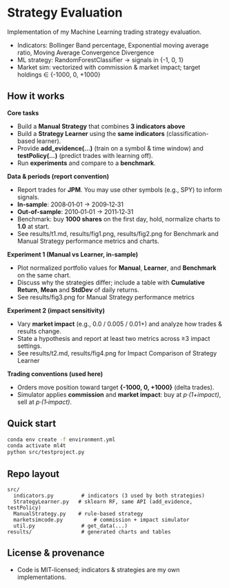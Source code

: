 
# Strategy Evaluation

Implementation of my Machine Learning trading strategy evaluation.

- Indicators: Bollinger Band percentage, Exponential moving average ratio, Moving Average Convergence Divergence
- ML strategy: RandomForestClassifier → signals in {-1, 0, 1}
- Market sim: vectorized with commission & market impact; target holdings ∈ {-1000, 0, +1000}

## How it works

**Core tasks**
- Build a **Manual Strategy** that combines **3 indicators above**
- Build a **Strategy Learner** using the **same indicators** (classification-based learner).
- Provide **add_evidence(...)** (train on a symbol & time window) and **testPolicy(...)** (predict trades with learning off).
- Run **experiments** and compare to a **benchmark**.

**Data & periods (report convention)**
- Report trades for **JPM**. You may use other symbols (e.g., SPY) to inform signals.
- **In-sample**: 2008‑01‑01 → 2009‑12‑31
- **Out-of-sample**: 2010‑01‑01 → 2011‑12‑31
- Benchmark: buy **1000 shares** on the first day, hold, normalize charts to **1.0** at start.
- See results/t1.md, results/fig1.png, results/fig2.png for Benchmark and Manual Strategy performance metrics and charts.

**Experiment 1 (Manual vs Learner, in-sample)**
- Plot normalized portfolio values for **Manual**, **Learner**, and **Benchmark** on the same chart.
- Discuss why the strategies differ; include a table with **Cumulative Return**, **Mean** and **StdDev** of daily returns.
- See results/fig3.png for Manual Strategy performance metrics

**Experiment 2 (impact sensitivity)**
- Vary **market impact** (e.g., 0.0 / 0.005 / 0.01+) and analyze how trades & results change.
- State a hypothesis and report at least two metrics across ≥3 impact settings.
- See results/t2.md, results/fig4.png for Impact Comparison of Strategy Learner

**Trading conventions (used here)**
- Orders move position toward target **{-1000, 0, +1000}** (delta trades).
- Simulator applies **commission** and **market impact**: buy at _p·(1+impact)_, sell at _p·(1‑impact)_.

## Quick start
```bash
conda env create -f environment.yml
conda activate ml4t
python src/testproject.py
```

## Repo layout
```
src/
  indicators.py         # indicators (3 used by both strategies)
  StrategyLearner.py   # sklearn RF, same API (add_evidence, testPolicy)
  ManualStrategy.py    # rule-based strategy
  marketsimcode.py          # commission + impact simulator
  util.py               # get_data(...)
results/                # generated charts and tables
```

## License & provenance
- Code is MIT-licensed; indicators & strategies are my own implementations.
